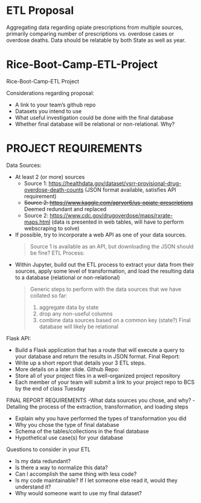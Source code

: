 # ETL Proposal
Aggregating data regarding opiate prescriptions from multiple sources, primarily comparing number of prescriptions vs. overdose cases or overdose deaths.
Data should be relatable by both State as well as year.


# Rice-Boot-Camp-ETL-Project
Rice-Boot-Camp-ETL Project

Considerations regarding proposal:
- A link to your team’s github repo
- Datasets you intend to use
- What useful investigation could be done with the final database
- Whether final database will be relational or non-relational. Why?



# PROJECT REQUIREMENTS
Data Sources:
- At least 2 (or more) sources
  * Source 1: https://healthdata.gov/dataset/vsrr-provisional-drug-overdose-death-counts (JSON format available, satisfies API requirement)
  * ~~Source 2: https://www.kaggle.com/apryor6/us-opiate-prescriptions~~ Deemed redundant and replaced
  * Source 2: https://www.cdc.gov/drugoverdose/maps/rxrate-maps.html (data is presented in web tables, will have to perform webscraping to solve)
- If possible, try to incorporate a web API as one of your data sources.
  > Source 1 is available as an API, but downloading the JSON should be fine?
ETL Process:
- Within Jupyter, build out the ETL process to extract your data from their sources, apply some level of transformation, and
load the resulting data to a database (relational or non-relational)
  > Generic steps to perform with the data sources that we have collated so far:
  > 1) aggregate data by state
  > 2) drop any non-useful columns
  > 3) combine data sources based on a common key (state?)
  > Final database will likely be relational

Flask API:
- Build a Flask application that has a route that will execute a query to your database and return the results in JSON format.
Final Report:
- Write up a short report that details your 3 ETL steps.
- More details on a later slide.
Github Repo:
- Store all of your project files in a well-organized project repository
- Each member of your team will submit a link to your project repo to BCS by the end of class Tuesday



FINAL REPORT REQUIREMENTS
-What data sources you chose, and why?
-Detailing the process of the extraction, transformation, and loading steps
- Explain why you have performed the types of transformation you did
- Why you chose the type of final database
- Schema of the tables/collections in the final database
- Hypothetical use case(s) for your database

Questions to consider in your ETL
- Is my data redundant?
- Is there a way to normalize this data?
- Can I accomplish the same thing with less code?
- Is my code maintainable? If I let someone else read it, would they
understand it?
- Why would someone want to use my final dataset?

